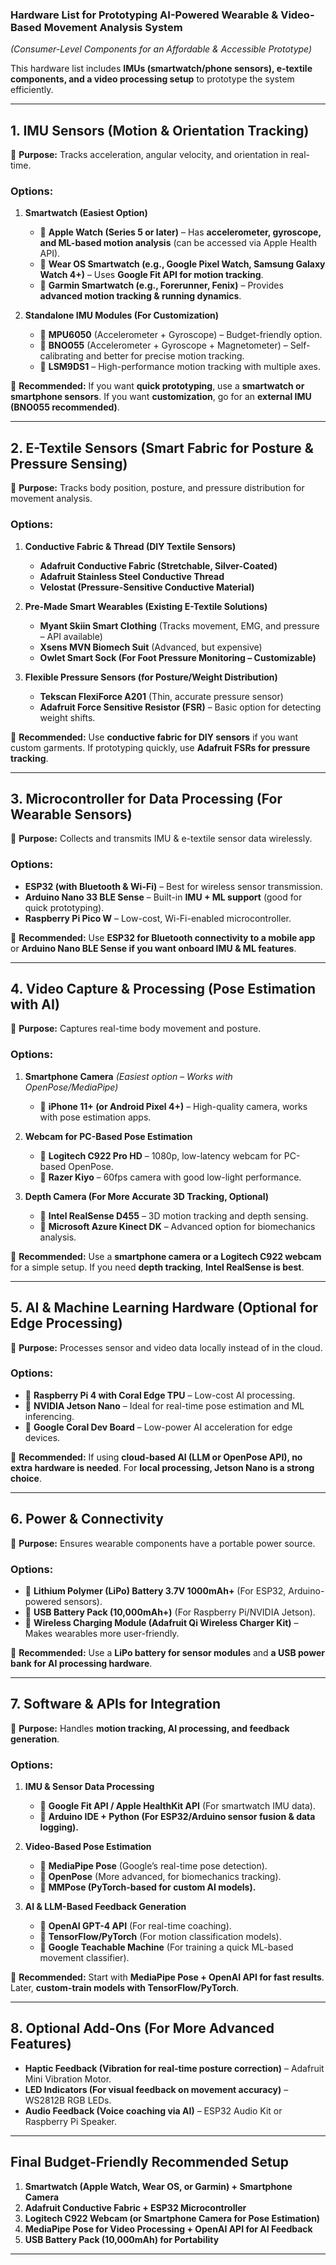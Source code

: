 ### **Hardware List for Prototyping AI-Powered Wearable & Video-Based Movement Analysis System**  
*(Consumer-Level Components for an Affordable & Accessible Prototype)*  

This hardware list includes **IMUs (smartwatch/phone sensors), e-textile components, and a video processing setup** to prototype the system efficiently.

---

## **1. IMU Sensors (Motion & Orientation Tracking)**  
📌 **Purpose:** Tracks acceleration, angular velocity, and orientation in real-time.  

### **Options:**
1. **Smartwatch (Easiest Option)**
   - 📌 **Apple Watch (Series 5 or later)** – Has **accelerometer, gyroscope, and ML-based motion analysis** (can be accessed via Apple Health API).  
   - 📌 **Wear OS Smartwatch (e.g., Google Pixel Watch, Samsung Galaxy Watch 4+)** – Uses **Google Fit API for motion tracking**.  
   - 📌 **Garmin Smartwatch (e.g., Forerunner, Fenix)** – Provides **advanced motion tracking & running dynamics**.  

2. **Standalone IMU Modules (For Customization)**
   - 📌 **MPU6050** (Accelerometer + Gyroscope) – Budget-friendly option.  
   - 📌 **BNO055** (Accelerometer + Gyroscope + Magnetometer) – Self-calibrating and better for precise motion tracking.  
   - 📌 **LSM9DS1** – High-performance motion tracking with multiple axes.  

📌 **Recommended:** If you want **quick prototyping**, use a **smartwatch or smartphone sensors**. If you want **customization**, go for an **external IMU (BNO055 recommended)**.

---

## **2. E-Textile Sensors (Smart Fabric for Posture & Pressure Sensing)**  
📌 **Purpose:** Tracks body position, posture, and pressure distribution for movement analysis.  

### **Options:**
1. **Conductive Fabric & Thread (DIY Textile Sensors)**  
   - **Adafruit Conductive Fabric (Stretchable, Silver-Coated)**  
   - **Adafruit Stainless Steel Conductive Thread**  
   - **Velostat (Pressure-Sensitive Conductive Material)**  

2. **Pre-Made Smart Wearables (Existing E-Textile Solutions)**  
   - **Myant Skiin Smart Clothing** (Tracks movement, EMG, and pressure – API available)  
   - **Xsens MVN Biomech Suit** (Advanced, but expensive)  
   - **Owlet Smart Sock (For Foot Pressure Monitoring – Customizable)**  

3. **Flexible Pressure Sensors (for Posture/Weight Distribution)**  
   - **Tekscan FlexiForce A201** (Thin, accurate pressure sensor)  
   - **Adafruit Force Sensitive Resistor (FSR)** – Basic option for detecting weight shifts.  

📌 **Recommended:** Use **conductive fabric for DIY sensors** if you want custom garments. If prototyping quickly, use **Adafruit FSRs for pressure tracking**.

---

## **3. Microcontroller for Data Processing (For Wearable Sensors)**  
📌 **Purpose:** Collects and transmits IMU & e-textile sensor data wirelessly.

### **Options:**
- **ESP32 (with Bluetooth & Wi-Fi)** – Best for wireless sensor transmission.  
- **Arduino Nano 33 BLE Sense** – Built-in **IMU + ML support** (good for quick prototyping).  
- **Raspberry Pi Pico W** – Low-cost, Wi-Fi-enabled microcontroller.  

📌 **Recommended:** Use **ESP32 for Bluetooth connectivity to a mobile app** or **Arduino Nano BLE Sense if you want onboard IMU & ML features**.

---

## **4. Video Capture & Processing (Pose Estimation with AI)**  
📌 **Purpose:** Captures real-time body movement and posture.  

### **Options:**
1. **Smartphone Camera** *(Easiest option – Works with OpenPose/MediaPipe)*  
   - 📌 **iPhone 11+ (or Android Pixel 4+)** – High-quality camera, works with pose estimation apps.  

2. **Webcam for PC-Based Pose Estimation**  
   - 📌 **Logitech C922 Pro HD** – 1080p, low-latency webcam for PC-based OpenPose.  
   - 📌 **Razer Kiyo** – 60fps camera with good low-light performance.  

3. **Depth Camera (For More Accurate 3D Tracking, Optional)**  
   - 📌 **Intel RealSense D455** – 3D motion tracking and depth sensing.  
   - 📌 **Microsoft Azure Kinect DK** – Advanced option for biomechanics analysis.  

📌 **Recommended:** Use a **smartphone camera or a Logitech C922 webcam** for a simple setup. If you need **depth tracking**, **Intel RealSense is best**.

---

## **5. AI & Machine Learning Hardware (Optional for Edge Processing)**
📌 **Purpose:** Processes sensor and video data locally instead of in the cloud.  

### **Options:**
- 📌 **Raspberry Pi 4 with Coral Edge TPU** – Low-cost AI processing.  
- 📌 **NVIDIA Jetson Nano** – Ideal for real-time pose estimation and ML inferencing.  
- 📌 **Google Coral Dev Board** – Low-power AI acceleration for edge devices.  

📌 **Recommended:** If using **cloud-based AI (LLM or OpenPose API), no extra hardware is needed**. For **local processing, Jetson Nano is a strong choice**.

---

## **6. Power & Connectivity**
📌 **Purpose:** Ensures wearable components have a portable power source.

### **Options:**
- 📌 **Lithium Polymer (LiPo) Battery 3.7V 1000mAh+** (For ESP32, Arduino-powered sensors).  
- 📌 **USB Battery Pack (10,000mAh+)** (For Raspberry Pi/NVIDIA Jetson).  
- 📌 **Wireless Charging Module (Adafruit Qi Wireless Charger Kit)** – Makes wearables more user-friendly.  

📌 **Recommended:** Use a **LiPo battery for sensor modules** and **a USB power bank for AI processing hardware**.

---

## **7. Software & APIs for Integration**
📌 **Purpose:** Handles **motion tracking, AI processing, and feedback generation**.

### **Options:**
1. **IMU & Sensor Data Processing**
   - 📌 **Google Fit API / Apple HealthKit API** (For smartwatch IMU data).  
   - 📌 **Arduino IDE + Python (For ESP32/Arduino sensor fusion & data logging).**  

2. **Video-Based Pose Estimation**
   - 📌 **MediaPipe Pose** (Google’s real-time pose detection).  
   - 📌 **OpenPose** (More advanced, for biomechanics tracking).  
   - 📌 **MMPose (PyTorch-based for custom AI models).**  

3. **AI & LLM-Based Feedback Generation**
   - 📌 **OpenAI GPT-4 API** (For real-time coaching).  
   - 📌 **TensorFlow/PyTorch** (For motion classification models).  
   - 📌 **Google Teachable Machine** (For training a quick ML-based movement classifier).  

📌 **Recommended:** Start with **MediaPipe Pose + OpenAI API for fast results**. Later, **custom-train models with TensorFlow/PyTorch**.

---

## **8. Optional Add-Ons (For More Advanced Features)**
- **Haptic Feedback (Vibration for real-time posture correction)** – Adafruit Mini Vibration Motor.  
- **LED Indicators (For visual feedback on movement accuracy)** – WS2812B RGB LEDs.  
- **Audio Feedback (Voice coaching via AI)** – ESP32 Audio Kit or Raspberry Pi Speaker.  

---

## **Final Budget-Friendly Recommended Setup**
1. **Smartwatch (Apple Watch, Wear OS, or Garmin) + Smartphone Camera**  
2. **Adafruit Conductive Fabric + ESP32 Microcontroller**  
3. **Logitech C922 Webcam (or Smartphone Camera for Pose Estimation)**  
4. **MediaPipe Pose for Video Processing + OpenAI API for AI Feedback**  
5. **USB Battery Pack (10,000mAh) for Portability**  

--- 
